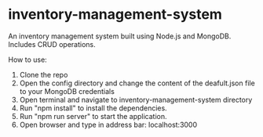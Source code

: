 # inventory-management-system

An inventory management system built using Node.js and MongoDB. Includes CRUD operations.

How to use:

1. Clone the repo
2. Open the config directory and change the content of the deafult.json file to your MongoDB credentials
3. Open terminal and navigate to inventory-management-system directory
4. Run "npm install" to install the dependencies.
5. Run "npm run server" to start the application.
6. Open browser and type in address bar: localhost:3000
